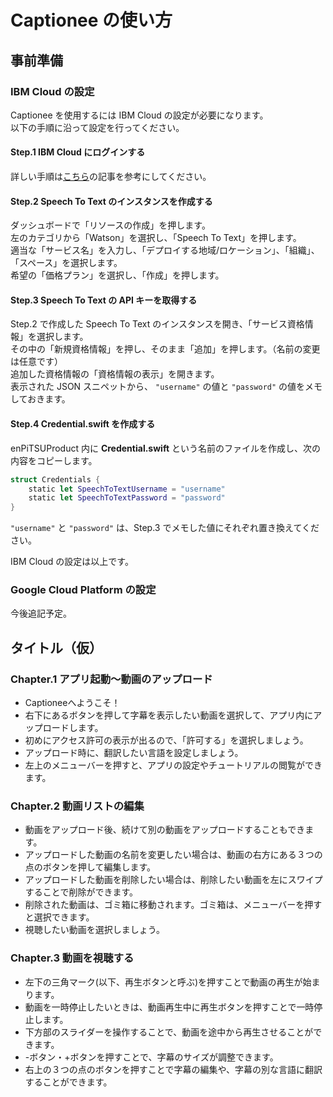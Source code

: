 # Captionee の使い方

## 事前準備

### IBM Cloud の設定

Captionee を使用するには IBM Cloud の設定が必要になります。  
以下の手順に沿って設定を行ってください。

#### Step.1 IBM Cloud にログインする
詳しい手順は[こちら](http://ibm.biz/litecloud)の記事を参考にしてください。

#### Step.2 Speech To Text のインスタンスを作成する
ダッシュボードで「リソースの作成」を押します。  
左のカテゴリから「Watson」を選択し、「Speech To Text」を押します。  
適当な「サービス名」を入力し、「デプロイする地域/ロケーション」、「組織」、「スペース」を選択します。  
希望の「価格プラン」を選択し、「作成」を押します。

#### Step.3 Speech To Text の API キーを取得する
Step.2 で作成した Speech To Text のインスタンスを開き、「サービス資格情報」を選択します。  
その中の「新規資格情報」を押し、そのまま「追加」を押します。（名前の変更は任意です）  
追加した資格情報の「資格情報の表示」を開きます。  
表示された JSON スニペットから、 `"username"` の値と `"password"` の値をメモしておきます。

#### Step.4 Credential.swift を作成する
enPiTSUProduct 内に **Credential.swift** という名前のファイルを作成し、次の内容をコピーします。

```swift
struct Credentials {
    static let SpeechToTextUsername = "username"
    static let SpeechToTextPassword = "password"
}
```
`"username"` と `"password"` は、Step.3 でメモした値にそれぞれ置き換えてください。
  
IBM Cloud の設定は以上です。

### Google Cloud Platform の設定

今後追記予定。

## タイトル（仮）

### Chapter.1  アプリ起動〜動画のアップロード

- Captioneeへようこそ！
- 右下にあるボタンを押して字幕を表示したい動画を選択して、アプリ内にアップロードします。
- 初めにアクセス許可の表示が出るので、「許可する」を選択しましょう。
- アップロード時に、翻訳したい言語を設定しましょう。
- 左上のメニューバーを押すと、アプリの設定やチュートリアルの閲覧ができます。

### Chapter.2  動画リストの編集

- 動画をアップロード後、続けて別の動画をアップロードすることもできます。
- アップロードした動画の名前を変更したい場合は、動画の右方にある３つの点のボタンを押して編集します。
- アップロードした動画を削除したい場合は、削除したい動画を左にスワイプすることで削除ができます。
- 削除された動画は、ゴミ箱に移動されます。ゴミ箱は、メニューバーを押すと選択できます。
- 視聴したい動画を選択しましょう。

### Chapter.3  動画を視聴する

- 左下の三角マーク(以下、再生ボタンと呼ぶ)を押すことで動画の再生が始まります。
- 動画を一時停止したいときは、動画再生中に再生ボタンを押すことで一時停止します。
- 下方部のスライダーを操作することで、動画を途中から再生させることができます。
- -ボタン・+ボタンを押すことで、字幕のサイズが調整できます。
- 右上の３つの点のボタンを押すことで字幕の編集や、字幕の別な言語に翻訳することができます。
